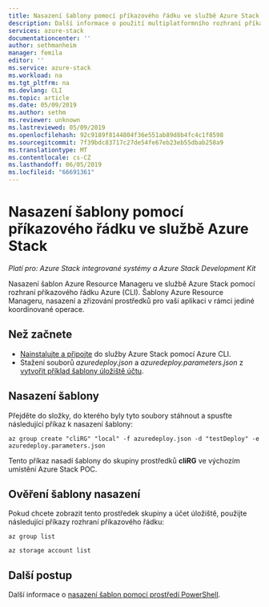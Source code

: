 ```yaml
---
title: Nasazení šablony pomocí příkazového řádku ve službě Azure Stack | Dokumentace Microsoftu
description: Další informace o použití multiplatformního rozhraní příkazového řádku (CLI) k nasazení šablony do služby Azure Stack.
services: azure-stack
documentationcenter: ''
author: sethmanheim
manager: femila
editor: ''
ms.service: azure-stack
ms.workload: na
ms.tgt_pltfrm: na
ms.devlang: CLI
ms.topic: article
ms.date: 05/09/2019
ms.author: sethm
ms.reviewer: unknown
ms.lastreviewed: 05/09/2019
ms.openlocfilehash: 92c9189f8144804f36e551ab89d8b4fc4c1f8598
ms.sourcegitcommit: 7f39bdc83717c27de54fe67eb23eb55dbab258a9
ms.translationtype: MT
ms.contentlocale: cs-CZ
ms.lasthandoff: 06/05/2019
ms.locfileid: "66691361"
---
```

# <a name="deploy-a-template-with-the-command-line-in-azure-stack"></a>Nasazení šablony pomocí příkazového řádku ve službě Azure Stack

*Platí pro: Azure Stack integrované systémy a Azure Stack Development Kit*

Nasazení šablon Azure Resource Manageru ve službě Azure Stack pomocí rozhraní příkazového řádku Azure (CLI). Šablony Azure Resource Manageru, nasazení a zřizování prostředků pro vaši aplikaci v rámci jediné koordinované operace.

## <a name="before-you-begin"></a>Než začnete

- [Nainstalujte a připojte](azure-stack-version-profiles-azurecli2.md) do služby Azure Stack pomocí Azure CLI.
- Stažení souborů *azuredeploy.json* a *azuredeploy.parameters.json* z [vytvořit příklad šablony úložiště účtu](https://github.com/Azure/AzureStack-QuickStart-Templates/tree/master/101-create-storage-account).

## <a name="deploy-template"></a>Nasazení šablony

Přejděte do složky, do kterého byly tyto soubory stáhnout a spusťte následující příkaz k nasazení šablony:

```azurecli
az group create "cliRG" "local" -f azuredeploy.json -d "testDeploy" -e azuredeploy.parameters.json
```

Tento příkaz nasadí šablony do skupiny prostředků **cliRG** ve výchozím umístění Azure Stack POC.

## <a name="validate-template-deployment"></a>Ověření šablony nasazení

Pokud chcete zobrazit tento prostředek skupiny a účet úložiště, použijte následující příkazy rozhraní příkazového řádku:

```azurecli
az group list

az storage account list
```

## <a name="next-steps"></a>Další postup

Další informace o [nasazení šablon pomocí prostředí PowerShell](azure-stack-deploy-template-powershell.md).
